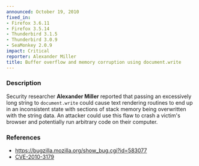 ```yaml
---
announced: October 19, 2010
fixed_in:
- Firefox 3.6.11
- Firefox 3.5.14
- Thunderbird 3.1.5
- Thunderbird 3.0.9
- SeaMonkey 2.0.9
impact: Critical
reporter: Alexander Miller
title: Buffer overflow and memory corruption using document.write
---
```


<h3>Description</h3>

<p>Security researcher <strong>Alexander Miller</strong> reported that
passing an excessively long string to <code>document.write</code>
could cause text rendering routines to end up in an inconsistent state
with sections of stack memory being overwritten with the string data.
An attacker could use this flaw to crash a victim's browser and
potentially run arbitrary code on their computer.</p>

<h3>References</h3>

<ul>
  <li><a href="https://bugzilla.mozilla.org/show_bug.cgi?id=583077">https://bugzilla.mozilla.org/show_bug.cgi?id=583077</a></li>
  <li><a class="ex-ref" href="http://cve.mitre.org/cgi-bin/cvename.cgi?name=CVE-2010-3179">CVE-2010-3179</a></li>
</ul>




